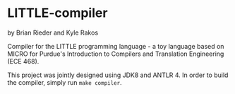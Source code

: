 # LITTLE-compiler

by Brian Rieder and Kyle Rakos

Compiler for the LITTLE programming language - a toy language based on MICRO for Purdue's Introduction to Compilers and Translation Engineering (ECE 468).

This project was jointly designed using JDK8 and ANTLR 4. In order to build the compiler, simply run ```make compiler```.
